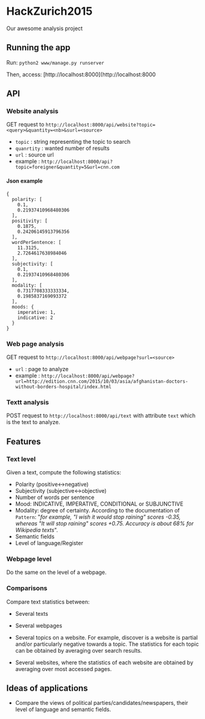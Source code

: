 # HackZurich2015
Our awesome analysis project

## Running the app ##

Run: ```python2 www/manage.py runserver```

Then, access: [http://localhost:8000](http://localhost:8000

## API ##

### Website analysis ###

GET request to ```http://localhost:8000/api/website?topic=<query>&quantity=<nb>&surl=<source>```

* `topic` : string representing the topic to search
* `quanrtity` : wanted number of results
* `url` : source url
* example : ```http://localhost:8000/api?topic=foreigner&quantity=5&url=cnn.com```

#### Json example ####

```
{
  polarity: [
    0.1,
    0.21937410968480306
  ],
  positivity: [
    0.1875,
    0.24206145913796356
  ],
  wordPerSentence: [
    11.3125,
    2.7264617638984046
  ],
  subjectivity: [
    0.1,
    0.21937410968480306
  ],
  modality: [
    0.7317708333333334,
    0.1985837169093372
  ],
  moods: {
    imperative: 1,
    indicative: 2
  }
}
```

### Web page analysis ###

GET request to ```http://localhost:8000/api/webpage?surl=<source>```
* `url` : page to analyze
* example : ```http://localhost:8000/api/webpage?url=http://edition.cnn.com/2015/10/03/asia/afghanistan-doctors-without-borders-hospital/index.html```


### Textt analysis ###

POST request to ```http://localhost:8000/api/text``` with attribute `text` which is the text to analyze.

## Features ##

### Text level ###

Given a text, compute the following statistics:

* Polarity (positive<->negative)
* Subjectivity (subjective<->objective)
* Number of words per sentence
* Mood: INDICATIVE, IMPERATIVE, CONDITIONAL or SUBJUNCTIVE
* Modality: degree of certainty. According to the documentation of `Pattern`: "*for example, "I wish it would stop raining" scores -0.35, whereas "It will stop raining" scores +0.75. Accuracy is about 68% for Wikipedia texts*".
* Semantic fields
* Level of language/Register

### Webpage level ###

Do the same on the level of a webpage.

### Comparisons ###

Compare text statistics between:
* Several texts
* Several webpages

* Several topics on a website. For example, discover is a website is partial and/or particularly negative towards a topic. The statistics for each topic can be obtained by averaging over search results.
* Several websites, where the statistics of each website are obtained by averaging over most accessed pages.

## Ideas of applications ##

* Compare the views of political parties/candidates/newspapers, their level of language and semantic fields.


